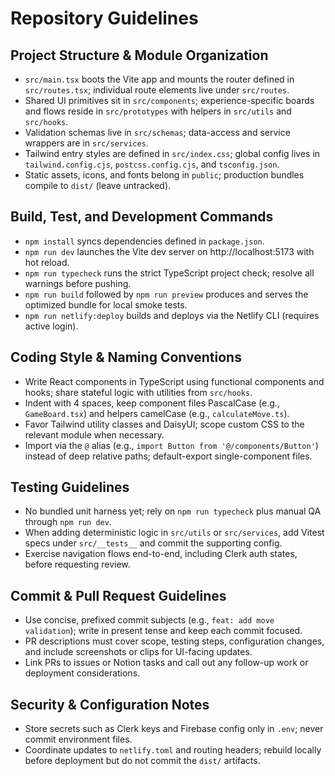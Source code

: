 # Repository Guidelines

## Project Structure & Module Organization
- `src/main.tsx` boots the Vite app and mounts the router defined in `src/routes.tsx`; individual route elements live under `src/routes`.
- Shared UI primitives sit in `src/components`; experience-specific boards and flows reside in `src/prototypes` with helpers in `src/utils` and `src/hooks`.
- Validation schemas live in `src/schemas`; data-access and service wrappers are in `src/services`.
- Tailwind entry styles are defined in `src/index.css`; global config lives in `tailwind.config.cjs`, `postcss.config.cjs`, and `tsconfig.json`.
- Static assets, icons, and fonts belong in `public`; production bundles compile to `dist/` (leave untracked).

## Build, Test, and Development Commands
- `npm install` syncs dependencies defined in `package.json`.
- `npm run dev` launches the Vite dev server on http://localhost:5173 with hot reload.
- `npm run typecheck` runs the strict TypeScript project check; resolve all warnings before pushing.
- `npm run build` followed by `npm run preview` produces and serves the optimized bundle for local smoke tests.
- `npm run netlify:deploy` builds and deploys via the Netlify CLI (requires active login).

## Coding Style & Naming Conventions
- Write React components in TypeScript using functional components and hooks; share stateful logic with utilities from `src/hooks`.
- Indent with 4 spaces, keep component files PascalCase (e.g., `GameBoard.tsx`) and helpers camelCase (e.g., `calculateMove.ts`).
- Favor Tailwind utility classes and DaisyUI; scope custom CSS to the relevant module when necessary.
- Import via the `@` alias (e.g., `import Button from '@/components/Button'`) instead of deep relative paths; default-export single-component files.

## Testing Guidelines
- No bundled unit harness yet; rely on `npm run typecheck` plus manual QA through `npm run dev`.
- When adding deterministic logic in `src/utils` or `src/services`, add Vitest specs under `src/__tests__` and commit the supporting config.
- Exercise navigation flows end-to-end, including Clerk auth states, before requesting review.

## Commit & Pull Request Guidelines
- Use concise, prefixed commit subjects (e.g., `feat: add move validation`); write in present tense and keep each commit focused.
- PR descriptions must cover scope, testing steps, configuration changes, and include screenshots or clips for UI-facing updates.
- Link PRs to issues or Notion tasks and call out any follow-up work or deployment considerations.

## Security & Configuration Notes
- Store secrets such as Clerk keys and Firebase config only in `.env`; never commit environment files.
- Coordinate updates to `netlify.toml` and routing headers; rebuild locally before deployment but do not commit the `dist/` artifacts.
